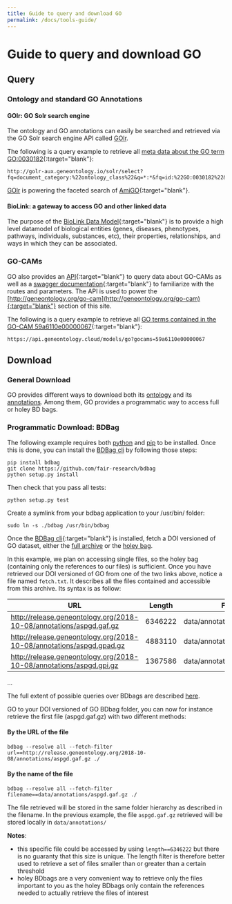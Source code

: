 ```yaml
---
title: Guide to query and download GO
permalink: /docs/tools-guide/
---
```


# Guide to query and download GO

## Query

### Ontology and standard GO Annotations

#### GOlr: GO Solr search engine
The ontology and GO annotations can easily be searched and retrieved via the GO Solr search engine API called [GOlr](http://golr-aux.geneontology.io/solr).

The following is a query example to retrieve all [meta data about the GO term GO:0030182](http://golr-aux.geneontology.io/solr/select?fq=document_category:%22ontology_class%22&q=*:*&fq=id:%22GO:0030182%22&wt=json){:target="blank"}:
```
http://golr-aux.geneontology.io/solr/select?fq=document_category:%22ontology_class%22&q=*:*&fq=id:%22GO:0030182%22&wt=json
````

[GOlr](http://golr-aux.geneontology.io/solr) is powering the faceted search of [AmiGO](http://amigo.geneontology.org/){:target="blank"}.

#### BioLink: a gateway to access GO and other linked data
The purpose of the [BioLink Data Model](https://github.com/biolink/biolink-model){:target="blank"} is to provide a high level datamodel of biological entities (genes, diseases, phenotypes, pathways, individuals, substances, etc), their properties, relationships, and ways in which they can be associated.

### GO-CAMs
GO also provides an [API](https://api.geneontology.cloud/models){:target="blank"} to query data about GO-CAMs as well as a [swagger documentation](https://app.swaggerhub.com/apis-docs/geneontology/gosparql){:target="blank"} to familiarize with the routes and parameters. The API is used to power the [http://geneontology.org/go-cam](http://geneontology.org/go-cam){:target="blank"} section of this site.

The following is a query example to retrieve all [GO terms contained in the GO-CAM 59a6110e00000067](https://api.geneontology.cloud/models/go?gocams=59a6110e00000067){:target="blank"}:
```
https://api.geneontology.cloud/models/go?gocams=59a6110e00000067
```


## Download

### General Download
GO provides different ways to download both its [ontology](/docs/download-ontology/) and its [annotations](/docs/download-go-annotations/). Among them, GO provides a programmatic way to access full or holey BD bags.

### Programmatic Download: BDBag
The following example requires both [python](https://www.python.org/downloads/) and [pip](https://pip.pypa.io/en/stable/installing/) to be installed. Once this is done, you can install the [BDBag cli](https://github.com/fair-research/bdbag) by following those steps:

```
pip install bdbag
git clone https://github.com/fair-research/bdbag
python setup.py install
```
Then check that you pass all tests:
```
python setup.py test
```
Create a symlink from your bdbag application to your /usr/bin/ folder:
````
sudo ln -s ./bdbag /usr/bin/bdbag
````

Once the [BDBag cli](https://github.com/fair-research/bdbag){:target="blank"} is installed, fetch a DOI versioned of GO dataset, either the [full archive](https://doi.org/10.5281/zenodo.1205159) or the [holey bag](https://doi.org/10.5281/zenodo.1205159). 

In this example, we plan on accessing single files, so the holey bag (containing only the references to our files) is sufficient. Once you have retrieved our DOI versioned of GO from one of the two links above, notice a file named `fetch.txt`. It describes all the files contained and accessible from this archive. Its syntax is as follow:

| URL | Length | Filename |
|-----|---------|----------|
| http://release.geneontology.org/2018-10-08/annotations/aspgd.gaf.gz | 6346222 | data/annotations/aspgd.gaf.gz |
| http://release.geneontology.org/2018-10-08/annotations/aspgd.gpad.gz | 4883110 | data/annotations/aspgd.gpad.gz |
| http://release.geneontology.org/2018-10-08/annotations/aspgd.gpi.gz | 1367586 | data/annotations/aspgd.gpi.gz |

...

The full extent of possible queries over BDbags are described [here](https://github.com/fair-research/bdbag/blob/master/doc/cli.md).

GO to your DOI versioned of GO BDbag folder, you can now for instance retrieve the first file (aspgd.gaf.gz) with two different methods:

#### By the URL of the file
```
bdbag --resolve all --fetch-filter url==http://release.geneontology.org/2018-10-08/annotations/aspgd.gaf.gz ./
```

#### By the name of the file
```
bdbag --resolve all --fetch-filter filename==data/annotations/aspgd.gaf.gz ./
```

The file retrieved will be stored in the same folder hierarchy as described in the filename. In the previous example, the file `aspgd.gaf.gz` retrieved will be stored locally in `data/annotations/`

**Notes**: 
* this specific file could be accessed by using `length==6346222` but there is no guaranty that this size is unique. The length filter is therefore better used to retrieve a set of files smaller than or greater than a certain threshold
* holey BDbags are a very convenient way to retrieve only the files important to you as the holey BDbags only contain the references needed to actually retrieve the files of interest